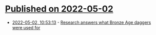 # [Published on 2022-05-02](index.md)

* [2022-05-02, 10:53:13](https://news.ycombinator.com/item?id=31233516) - [Research answers what Bronze Age daggers were used for](https://phys.org/news/2022-04-bronze-age-daggers.html)
